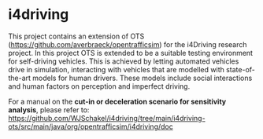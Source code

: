 # i4driving
This project contains an extension of OTS (https://github.com/averbraeck/opentrafficsim) for the i4Driving research project. In this project OTS is extended to be a suitable testing environment for self-driving vehicles. This is achieved by letting automated vehicles drive in simulation, interacting with vehicles that are modelled with state-of-the-art models for human drivers. These models include social interactions and human factors on perception and imperfect driving.

For a manual on the <b>cut-in or deceleration scenario for sensitivity analysis</b>, please refer to: https://github.com/WJSchakel/i4driving/tree/main/i4driving-ots/src/main/java/org/opentrafficsim/i4driving/doc
